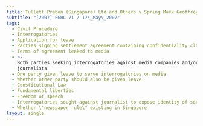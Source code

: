 ```yaml
---
title: Tullett Prebon (Singapore) Ltd and Others v Spring Mark Geoffrey and Another
subtitle: "[2007] SGHC 71 / 17\_May\_2007"
tags:
  - Civil Procedure
  - Interrogatories
  - Application for leave
  - Parties signing settlement agreement containing confidentiality clause
  - Terms of agreement leaked to media
  - >-
    Both parties seeking interrogatories against media companies and/or
    journalists
  - One party given leave to serve interrogatories on media
  - Whether other party should also be given leave
  - Constitutional Law
  - Fundamental liberties
  - Freedom of speech
  - Interrogatories sought against journalist to expose identity of source
  - Whether \"newspaper rule\" existing in Singapore
layout: single
---
```


